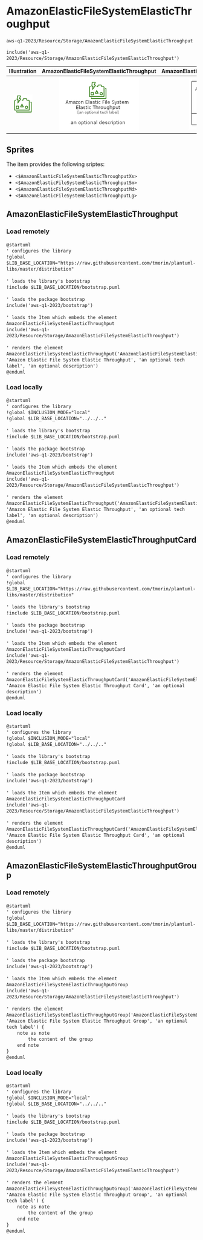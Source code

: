 # AmazonElasticFileSystemElasticThroughput


```text
aws-q1-2023/Resource/Storage/AmazonElasticFileSystemElasticThroughput
```

```text
include('aws-q1-2023/Resource/Storage/AmazonElasticFileSystemElasticThroughput')
```



| Illustration | AmazonElasticFileSystemElasticThroughput | AmazonElasticFileSystemElasticThroughputCard | AmazonElasticFileSystemElasticThroughputGroup |
| :---: | :---: | :---: | :---: |
| ![illustration for Illustration](../../../aws-q1-2023/Resource/Storage/AmazonElasticFileSystemElasticThroughput.png) | ![illustration for AmazonElasticFileSystemElasticThroughput](../../../aws-q1-2023/Resource/Storage/AmazonElasticFileSystemElasticThroughput.Local.png) | ![illustration for AmazonElasticFileSystemElasticThroughputCard](../../../aws-q1-2023/Resource/Storage/AmazonElasticFileSystemElasticThroughputCard.Local.png) | ![illustration for AmazonElasticFileSystemElasticThroughputGroup](../../../aws-q1-2023/Resource/Storage/AmazonElasticFileSystemElasticThroughputGroup.Local.png) |



## Sprites
The item provides the following sriptes:

- `<$AmazonElasticFileSystemElasticThroughputXs>`
- `<$AmazonElasticFileSystemElasticThroughputSm>`
- `<$AmazonElasticFileSystemElasticThroughputMd>`
- `<$AmazonElasticFileSystemElasticThroughputLg>`





## AmazonElasticFileSystemElasticThroughput

### Load remotely
```plantuml
@startuml
' configures the library
!global $LIB_BASE_LOCATION="https://raw.githubusercontent.com/tmorin/plantuml-libs/master/distribution"

' loads the library's bootstrap
!include $LIB_BASE_LOCATION/bootstrap.puml

' loads the package bootstrap
include('aws-q1-2023/bootstrap')

' loads the Item which embeds the element AmazonElasticFileSystemElasticThroughput
include('aws-q1-2023/Resource/Storage/AmazonElasticFileSystemElasticThroughput')

' renders the element
AmazonElasticFileSystemElasticThroughput('AmazonElasticFileSystemElasticThroughput', 'Amazon Elastic File System Elastic Throughput', 'an optional tech label', 'an optional description')
@enduml
```

### Load locally
```plantuml
@startuml
' configures the library
!global $INCLUSION_MODE="local"
!global $LIB_BASE_LOCATION="../../.."

' loads the library's bootstrap
!include $LIB_BASE_LOCATION/bootstrap.puml

' loads the package bootstrap
include('aws-q1-2023/bootstrap')

' loads the Item which embeds the element AmazonElasticFileSystemElasticThroughput
include('aws-q1-2023/Resource/Storage/AmazonElasticFileSystemElasticThroughput')

' renders the element
AmazonElasticFileSystemElasticThroughput('AmazonElasticFileSystemElasticThroughput', 'Amazon Elastic File System Elastic Throughput', 'an optional tech label', 'an optional description')
@enduml
```

## AmazonElasticFileSystemElasticThroughputCard

### Load remotely
```plantuml
@startuml
' configures the library
!global $LIB_BASE_LOCATION="https://raw.githubusercontent.com/tmorin/plantuml-libs/master/distribution"

' loads the library's bootstrap
!include $LIB_BASE_LOCATION/bootstrap.puml

' loads the package bootstrap
include('aws-q1-2023/bootstrap')

' loads the Item which embeds the element AmazonElasticFileSystemElasticThroughputCard
include('aws-q1-2023/Resource/Storage/AmazonElasticFileSystemElasticThroughput')

' renders the element
AmazonElasticFileSystemElasticThroughputCard('AmazonElasticFileSystemElasticThroughputCard', 'Amazon Elastic File System Elastic Throughput Card', 'an optional description')
@enduml
```

### Load locally
```plantuml
@startuml
' configures the library
!global $INCLUSION_MODE="local"
!global $LIB_BASE_LOCATION="../../.."

' loads the library's bootstrap
!include $LIB_BASE_LOCATION/bootstrap.puml

' loads the package bootstrap
include('aws-q1-2023/bootstrap')

' loads the Item which embeds the element AmazonElasticFileSystemElasticThroughputCard
include('aws-q1-2023/Resource/Storage/AmazonElasticFileSystemElasticThroughput')

' renders the element
AmazonElasticFileSystemElasticThroughputCard('AmazonElasticFileSystemElasticThroughputCard', 'Amazon Elastic File System Elastic Throughput Card', 'an optional description')
@enduml
```

## AmazonElasticFileSystemElasticThroughputGroup

### Load remotely
```plantuml
@startuml
' configures the library
!global $LIB_BASE_LOCATION="https://raw.githubusercontent.com/tmorin/plantuml-libs/master/distribution"

' loads the library's bootstrap
!include $LIB_BASE_LOCATION/bootstrap.puml

' loads the package bootstrap
include('aws-q1-2023/bootstrap')

' loads the Item which embeds the element AmazonElasticFileSystemElasticThroughputGroup
include('aws-q1-2023/Resource/Storage/AmazonElasticFileSystemElasticThroughput')

' renders the element
AmazonElasticFileSystemElasticThroughputGroup('AmazonElasticFileSystemElasticThroughputGroup', 'Amazon Elastic File System Elastic Throughput Group', 'an optional tech label') {
    note as note
        the content of the group
    end note
}
@enduml
```

### Load locally
```plantuml
@startuml
' configures the library
!global $INCLUSION_MODE="local"
!global $LIB_BASE_LOCATION="../../.."

' loads the library's bootstrap
!include $LIB_BASE_LOCATION/bootstrap.puml

' loads the package bootstrap
include('aws-q1-2023/bootstrap')

' loads the Item which embeds the element AmazonElasticFileSystemElasticThroughputGroup
include('aws-q1-2023/Resource/Storage/AmazonElasticFileSystemElasticThroughput')

' renders the element
AmazonElasticFileSystemElasticThroughputGroup('AmazonElasticFileSystemElasticThroughputGroup', 'Amazon Elastic File System Elastic Throughput Group', 'an optional tech label') {
    note as note
        the content of the group
    end note
}
@enduml
```

